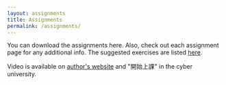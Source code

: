 ```yaml
---
layout: assignments
title: Assignments
permalink: /assignments/
---
```

You can download the assignments here. Also, check out each assignment page for any additional info.
The suggested exercises are listed [here](/nsysu-calculus1/static_files/presentations/suggested.pdf).

Video is available on [author's website](https://www.calcview.com/calculus-12e/1/2/#CVV_T-JiWymJcDU) and "開始上課" in the cyber university.
